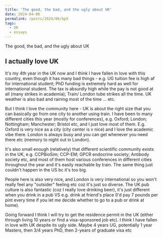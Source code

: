 ```yaml
---
title: 'The good, the bad, and the ugly about UK'
date: 2024-04-06
permalink: /posts/2024/06/bp5
tags:
  - UK
  - essays
---
```


The good, the bad, and the ugly about UK

I actually love UK
------

It's my 4th year in the UK now and I think I have fallen in love with this country, even though it has many bad things - e.g. UG tuition fee is high af for international student; PhD funding is extremely hard as well for international student. The tax is absurdly high while the pay is not good at all (many strikes in academia); Train/ London tube strikes all the time. UK weather is also bad and raining most of the time ... etc.

But I think I love the community here - UK is about the right size that you can basically go from one city to another using train. I have been to many different cities this year (mostly for conferences), e.g. Oxford; London; Nottingham; Manchester; Bristol etc, and I just love most of them. E.g. Oxford is very nice as a city (city center is v nice) and I love the academic vibe there. London is always busy and you can get whenever you need there etc (memory to night out in London).

It's also small enough (relatively) that different scientific community exists in the UK, e.g. CCPBioSim; CCP-EM; GPCR endocrine society; Antibody society etc, and most of them host various conferences in different cities throughout the year and it's easily reachable by train. The same thing just couldn't happen in the US bc it's too big.

People here is also very nice, and London is very international so you won't really feel any "outsider" feeling etc coz it's just so diverse. The UK pub culture is also fantastic (coz I really love drinking beer), it's just different when you drink in a pub VS e.g. drink at friend's place (I'd pay 7 pounds per pint every time if you let me decide whether to go to a pub or drink at home).

Going forward I think I will try to get the residence permit in the UK (either through living 10 years or find a visa-sponsored job etc). I think I have fallen in love with UK despite its ugly side. Maybe 4 years UG, potentially 1 year Masters, then 3/4 years PhD, then 2-years of graduate visa etc


